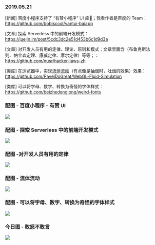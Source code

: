 ### 2019.05.21

[新闻] 百度小程序支持了 “有赞小程序” UI 库；我看作者是百度的 Team：<https://github.com/bobiscool/vantui-baiapp>

[文章] 探索 Serverless 中的前端开发模式：<https://juejin.im/post/5cdc3dc2e51d453b6c1d9d3a>

[文章] 对开发人员有用的定律、理论、原则和模式；文章里面含（布鲁克斯法则、帕金森定理、康威定律、摩尔定律）等等；：<https://github.com/nusr/hacker-laws-zh>

[类库] 在浏览器中，实现[流体流动](https://developer.download.nvidia.cn/books/HTML/gpugems/gpugems_ch38.html)（有点像是抽烟时，吐烟的效果）效果：<https://github.com/PavelDoGreat/WebGL-Fluid-Simulation>

[类库] 可以将字母、数字、转换为奇怪的字体样式：<https://github.com/beizhedenglong/weird-fonts>


### 配图 - 百度小程序 - 有赞 UI
![](https://user-gold-cdn.xitu.io/2019/5/20/16ad5883679e9616?imageView2/2/w/800/q/100)

### 配图 - 探索 Serverless 中的前端开发模式
![](https://user-gold-cdn.xitu.io/2019/5/16/16abc52bc1c02e02?imageView2/1/w/1304/h/734/q/85/format/webp/interlace/1)

### 配图 -对开发人员有用的定律
![](https://raw.githubusercontent.com/nusr/hacker-laws-zh/master/images/gartner_hype_cycle.png)

### 配图 - 流体流动
![](https://raw.githubusercontent.com/PavelDoGreat/WebGL-Fluid-Simulation/master/screenshot.png)

### 配图 - 可以将字母、数字、转换为奇怪的字体样式
![](http://qn.40zhe.com/B0B831D9-FBE0-4D43-BBC2-19096C83ACF1.png)

### 今日图 - 敢怒不敢言
![](https://user-gold-cdn.xitu.io/2019/5/21/16ad7f2ed4e539ca?imageView2/2/w/800/q/100)
